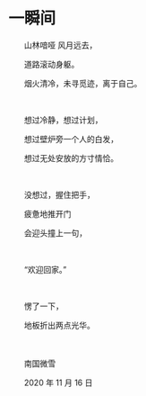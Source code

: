# 一瞬间

　　山林喑哑 风月远去，

　　道路滚动身躯。

　　烟火清冷，未寻觅迹，离于自己。

<br>

　　想过冷静，想过计划，

　　想过壁炉旁一个人的白发，

　　想过无处安放的方寸情恰。

<br>

　　没想过，握住把手，

　　疲惫地推开门

　　会迎头撞上一句，

<br>

　　“欢迎回家。”

<br>

　　愣了一下，

　　地板折出两点光华。

<br>

<br>
　　南国微雪

　　2020 年 11 月 16 日


